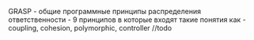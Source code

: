 GRASP - общие программные принципы распределения ответственности - 9 принципов в которые входят такие понятия как - coupling, cohesion, polymorphic, controller //todo